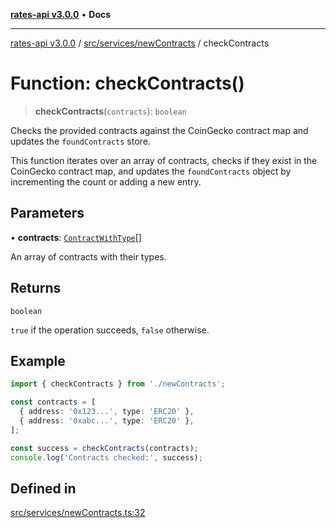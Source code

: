 [**rates-api v3.0.0**](../../../../README.md) • **Docs**

***

[rates-api v3.0.0](../../../../modules.md) / [src/services/newContracts](../README.md) / checkContracts

# Function: checkContracts()

> **checkContracts**(`contracts`): `boolean`

Checks the provided contracts against the CoinGecko contract map and updates the `foundContracts` store.

This function iterates over an array of contracts, checks if they exist in the CoinGecko contract map,
and updates the `foundContracts` object by incrementing the count or adding a new entry.

## Parameters

• **contracts**: [`ContractWithType`](../../../types/type-aliases/ContractWithType.md)[]

An array of contracts with their types.

## Returns

`boolean`

`true` if the operation succeeds, `false` otherwise.

## Example

```typescript
import { checkContracts } from './newContracts';

const contracts = [
  { address: '0x123...', type: 'ERC20' },
  { address: '0xabc...', type: 'ERC20' },
];

const success = checkContracts(contracts);
console.log('Contracts checked:', success);
```

## Defined in

[src/services/newContracts.ts:32](https://github.com/ZelCore-io/rates-api/blob/6ee8192dea404fd0a0f6ba9b7352f3b7673523eb/src/services/newContracts.ts#L32)
